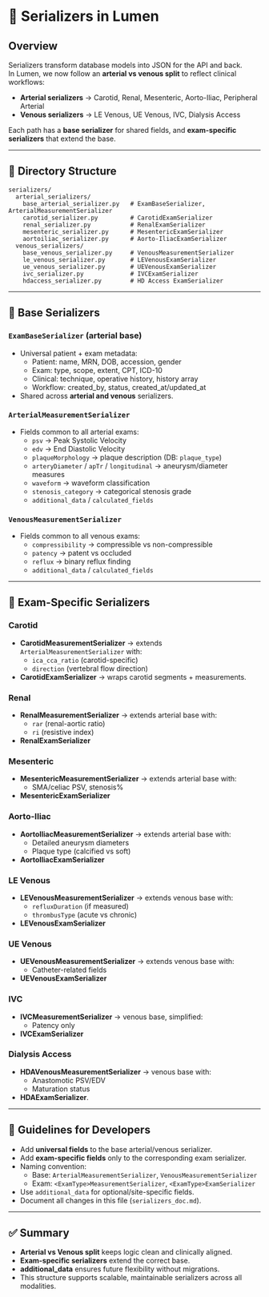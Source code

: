 # 📄 Serializers in Lumen

## Overview
Serializers transform database models into JSON for the API and back.  
In Lumen, we now follow an **arterial vs venous split** to reflect clinical workflows:

- **Arterial serializers** → Carotid, Renal, Mesenteric, Aorto-Iliac, Peripheral Arterial  
- **Venous serializers** → LE Venous, UE Venous, IVC, Dialysis Access  

Each path has a **base serializer** for shared fields, and **exam-specific serializers** that extend the base.

---

## 🔹 Directory Structure

```
serializers/
  arterial_serializers/
    base_arterial_serializer.py   # ExamBaseSerializer, ArterialMeasurementSerializer
    carotid_serializer.py         # CarotidExamSerializer
    renal_serializer.py           # RenalExamSerializer
    mesenteric_serializer.py      # MesentericExamSerializer
    aortoiliac_serializer.py      # Aorto-IliacExamSerializer
  venous_serializers/
    base_venous_serializer.py     # VenousMeasurementSerializer
    le_venous_serializer.py       # LEVenousExamSerializer
    ue_venous_serializer.py       # UEVenousExamSerializer
    ivc_serializer.py             # IVCExamSerializer
    hdaccess_serializer.py        # HD Access ExamSerializer
```

---

## 🔹 Base Serializers

### `ExamBaseSerializer` (arterial base)
- Universal patient + exam metadata:
  - Patient: name, MRN, DOB, accession, gender  
  - Exam: type, scope, extent, CPT, ICD-10  
  - Clinical: technique, operative history, history array  
  - Workflow: created_by, status, created_at/updated_at  
- Shared across **arterial and venous** serializers.  

### `ArterialMeasurementSerializer`
- Fields common to all arterial exams:
  - `psv` → Peak Systolic Velocity  
  - `edv` → End Diastolic Velocity  
  - `plaqueMorphology` → plaque description (DB: `plaque_type`)  
  - `arteryDiameter` / `apTr` / `longitudinal` → aneurysm/diameter measures  
  - `waveform` → waveform classification  
  - `stenosis_category` → categorical stenosis grade  
  - `additional_data` / `calculated_fields`  

### `VenousMeasurementSerializer`
- Fields common to all venous exams:
  - `compressibility` → compressible vs non-compressible  
  - `patency` → patent vs occluded  
  - `reflux` → binary reflux finding  
  - `additional_data` / `calculated_fields`  

---

## 🔹 Exam-Specific Serializers

### Carotid
- **CarotidMeasurementSerializer** → extends `ArterialMeasurementSerializer` with:
  - `ica_cca_ratio` (carotid-specific)  
  - `direction` (vertebral flow direction)  
- **CarotidExamSerializer** → wraps carotid segments + measurements.  

### Renal
- **RenalMeasurementSerializer** → extends arterial base with:
  - `rar` (renal-aortic ratio)  
  - `ri` (resistive index)  
- **RenalExamSerializer**  

### Mesenteric
- **MesentericMeasurementSerializer** → extends arterial base with:
  - SMA/celiac PSV, stenosis%  
- **MesentericExamSerializer**  

### Aorto-Iliac
- **AortoIliacMeasurementSerializer** → extends arterial base with:
  - Detailed aneurysm diameters  
  - Plaque type (calcified vs soft)  
- **AortoIliacExamSerializer**  

### LE Venous
- **LEVenousMeasurementSerializer** → extends venous base with:
  - `refluxDuration` (if measured)  
  - `thrombusType` (acute vs chronic)  
- **LEVenousExamSerializer**  

### UE Venous
- **UEVenousMeasurementSerializer** → extends venous base with:
  - Catheter-related fields  
- **UEVenousExamSerializer**  

### IVC
- **IVCMeasurementSerializer** → venous base, simplified:
  - Patency only  
- **IVCExamSerializer**  

### Dialysis Access
- **HDAVenousMeasurementSerializer** → venous base with:
  - Anastomotic PSV/EDV  
  - Maturation status  
- **HDAExamSerializer**.  

---

## 🔹 Guidelines for Developers

- Add **universal fields** to the base arterial/venous serializer.  
- Add **exam-specific fields** only to the corresponding exam serializer.  
- Naming convention:
  - Base: `ArterialMeasurementSerializer`, `VenousMeasurementSerializer`  
  - Exam: `<ExamType>MeasurementSerializer`, `<ExamType>ExamSerializer`  
- Use `additional_data` for optional/site-specific fields.  
- Document all changes in this file (`serializers_doc.md`).  

---

## ✅ Summary
- **Arterial vs Venous split** keeps logic clean and clinically aligned.  
- **Exam-specific serializers** extend the correct base.  
- **additional_data** ensures future flexibility without migrations.  
- This structure supports scalable, maintainable serializers across all modalities.
